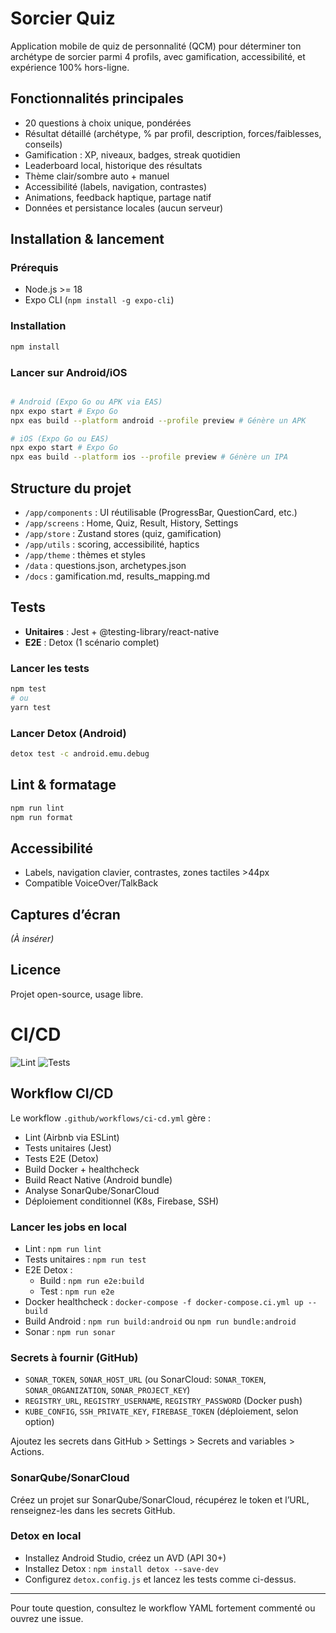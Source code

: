 # Sorcier Quiz

Application mobile de quiz de personnalité (QCM) pour déterminer ton archétype de sorcier parmi 4 profils, avec gamification, accessibilité, et expérience 100% hors-ligne.

## Fonctionnalités principales
- 20 questions à choix unique, pondérées
- Résultat détaillé (archétype, % par profil, description, forces/faiblesses, conseils)
- Gamification : XP, niveaux, badges, streak quotidien
- Leaderboard local, historique des résultats
- Thème clair/sombre auto + manuel
- Accessibilité (labels, navigation, contrastes)
- Animations, feedback haptique, partage natif
- Données et persistance locales (aucun serveur)

## Installation & lancement

### Prérequis
- Node.js >= 18
- Expo CLI (`npm install -g expo-cli`)

### Installation
```sh
npm install
```

### Lancer sur Android/iOS
```sh

# Android (Expo Go ou APK via EAS)
npx expo start # Expo Go
npx eas build --platform android --profile preview # Génère un APK

# iOS (Expo Go ou EAS)
npx expo start # Expo Go
npx eas build --platform ios --profile preview # Génère un IPA
```

## Structure du projet
- `/app/components` : UI réutilisable (ProgressBar, QuestionCard, etc.)
- `/app/screens` : Home, Quiz, Result, History, Settings
- `/app/store` : Zustand stores (quiz, gamification)
- `/app/utils` : scoring, accessibilité, haptics
- `/app/theme` : thèmes et styles
- `/data` : questions.json, archetypes.json
- `/docs` : gamification.md, results_mapping.md

## Tests
- **Unitaires** : Jest + @testing-library/react-native
- **E2E** : Detox (1 scénario complet)

### Lancer les tests
```sh
npm test
# ou
yarn test
```

### Lancer Detox (Android)
```sh
detox test -c android.emu.debug
```

## Lint & formatage
```sh
npm run lint
npm run format
```

## Accessibilité
- Labels, navigation clavier, contrastes, zones tactiles >44px
- Compatible VoiceOver/TalkBack

## Captures d’écran
*(À insérer)*

## Licence
Projet open-source, usage libre.

# CI/CD

![Lint](https://github.com/<OWNER>/<REPO>/actions/workflows/ci-cd.yml/badge.svg?branch=main)
![Tests](https://github.com/<OWNER>/<REPO>/actions/workflows/ci-cd.yml/badge.svg?event=push)

## Workflow CI/CD

Le workflow `.github/workflows/ci-cd.yml` gère :
- Lint (Airbnb via ESLint)
- Tests unitaires (Jest)
- Tests E2E (Detox)
- Build Docker + healthcheck
- Build React Native (Android bundle)
- Analyse SonarQube/SonarCloud
- Déploiement conditionnel (K8s, Firebase, SSH)

### Lancer les jobs en local

- Lint : `npm run lint`
- Tests unitaires : `npm run test`
- E2E Detox :
  - Build : `npm run e2e:build`
  - Test : `npm run e2e`
- Docker healthcheck : `docker-compose -f docker-compose.ci.yml up --build`
- Build Android : `npm run build:android` ou `npm run bundle:android`
- Sonar : `npm run sonar`

### Secrets à fournir (GitHub)

- `SONAR_TOKEN`, `SONAR_HOST_URL` (ou SonarCloud: `SONAR_TOKEN`, `SONAR_ORGANIZATION`, `SONAR_PROJECT_KEY`)
- `REGISTRY_URL`, `REGISTRY_USERNAME`, `REGISTRY_PASSWORD` (Docker push)
- `KUBE_CONFIG`, `SSH_PRIVATE_KEY`, `FIREBASE_TOKEN` (déploiement, selon option)

Ajoutez les secrets dans GitHub > Settings > Secrets and variables > Actions.

### SonarQube/SonarCloud

Créez un projet sur SonarQube/SonarCloud, récupérez le token et l’URL, renseignez-les dans les secrets GitHub.

### Detox en local

- Installez Android Studio, créez un AVD (API 30+)
- Installez Detox : `npm install detox --save-dev`
- Configurez `detox.config.js` et lancez les tests comme ci-dessus.

---

Pour toute question, consultez le workflow YAML fortement commenté ou ouvrez une issue.
